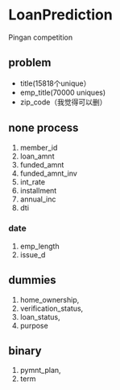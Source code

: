 # LoanPrediction
Pingan competition
## problem
- title(15818个unique）
- emp_title(70000 uniques)
- zip_code（我觉得可以删）

## none process
1. member_id
2. loan_amnt
3. funded_amnt
4. funded_amnt_inv
5. int_rate
6. installment
7. annual_inc
8. dti
### date
1. emp_length
2. issue_d

## dummies
1. home_ownership, 
2. verification_status, 
3. loan_status,
4. purpose

## binary
1. pymnt_plan,
2. term
